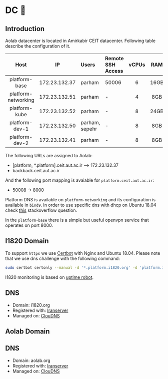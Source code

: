 # DC :wrench:
## Introduction
Aolab datacenter is located in Amirkabir CEIT datacenter. Following table describe the configuration of it.

| Host | IP | Users | Remote SSH Access | vCPUs | RAM | Name |
|:----:|:--:|:----- | :------------ | :----: | :---: | :---: |
| platform-base | 172.23.132.37 | parham | 50006 | 6 | 16GB | base.platform.site |
| platform-networking | 172.23.132.51 | parham | - | 4 | 8GB | ns.platform.site |
| platform-kube | 172.23.132.52 | parham | - | 8 | 24GB | kube.platform.site |
| platform-dev-1 | 172.23.132.50 | parham, sepehr | - | 8 | 8GB | dev1.platform.site |
| platform-dev-2 | 172.23.132.41 | parham | - | 8 | 8GB | dev2.platform.site |

The following URLs are assigned to Aolab:

- [platform, *.platform].ceit.aut.ac.ir --> 172.23.132.37
- backback.ceit.aut.ac.ir

And the following port mapping is avaiable for `platform.ceit.aut.ac.ir`:

- 50008 -> 8000

Platform DNS is available on `platform-networking` and its configuration is available in `bind9`.
In order to use specific dns with dhcp on Ubuntu 18.04 check [this](https://askubuntu.com/questions/1001241/can-netplan-configured-nameservers-supersede-not-merge-with-the-dhcp-nameserve) stackoverflow question.

In the `platform-base` there is a simple but useful openvpn service that operates on port 8000.

## I1820 Domain

To support `https` we use [Certbot](https://certbot.eff.org/docs/using.html#manual) with Nginx and Ubuntu 18.04.
Please note that we use dns challenge with the following command:

```sh
sudo certbot certonly --manual -d '*.platform.i1820.org' -d 'platform.i1820.org' --preferred-challenges dns
```

I1820 monitoring is based on [uptime robot](https://uptimerobot.com).

## DNS
- Domain: i1820.org
- Registered with: [Iranserver](https://iranserver.com)
- Managed on: [ClouDNS](https://asia.cloudns.net)

## Aolab Domain

## DNS
- Domain: aolab.org
- Registered with: [Iranserver](https://iranserver.com)
- Managed on: [ClouDNS](https://asia.cloudns.net)
